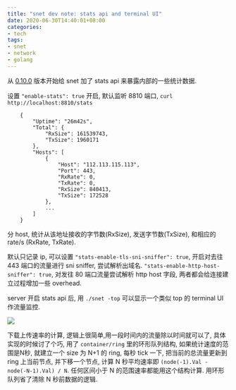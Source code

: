 ```yaml
---
title: "snet dev note: stats api and terminal UI"
date: 2020-06-30T14:40:01+08:00
categories:
- tech
tags:
- snet
- network
- golang
---
```


从 [0.10.0](https://github.com/monsterxx03/snet/releases) 版本开始给 snet 加了 stats api 来暴露内部的一些统计数据.


设置 `"enable-stats": true` 开启, 默认监听 8810 端口, `curl http://localhost:8810/stats`

        {
            "Uptime": "26m42s",
            "Total": {
                "RxSize": 161539743,
                "TxSize": 1960171
            },
            "Hosts": [
                {
                    "Host": "112.113.115.113",
                    "Port": 443,
                    "RxRate": 0,
                    "TxRate": 0,
                    "RxSize": 840413,
                    "TxSize": 172528
                },
                ...
            ]
        }


分 host, 统计从该地址接收的字节数(RxSize), 发送字节数(TxSize), 和相应的 rate/s (RxRate, TxRate).

默认只记录 ip, 可以设置 `"stats-enable-tls-sni-sniffer": true`, 开启对去往 443 端口的流量进行 sni sniffer, 尝试解析出域名.
`"stats-enable-http-host-sniffer": true`, 对发往 80 端口流量尝试解析 http host 字段, 两者都会给连接建立过程增加一些 overhead.

server 开启 stats api 后, 用 `./snet -top` 可以显示一个类似 top 的 terminal UI 作流量监控.

![](https://raw.githubusercontent.com/monsterxx03/snet/master/images/top.gif)


下载上传速率的计算, 逻辑上很简单,用一段时间内的流量除以时间就可以了, 具体实现的时候讨了个巧, 用了 `container/ring` 里的环形队列结构, 如果统计速度的范围是N秒,
就建立一个 size 为 N+1 的 ring, 每秒 tick 一下, 把当前的总流量更新到 ring 上当前节点, 并下移一个节点, 计算 N 秒平均速率即 `(node(-1).Val - node(-N-1).Val) / N`.
任何区间小于 N 的范围速率都能用这个结构计算. 用环形队列省了清除 N 秒前数据的逻辑.